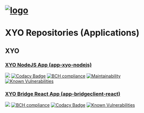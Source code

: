 [logo]: https://cdn.xy.company/img/brand/XY_Logo_GitHub.png

# [![logo]](https://xy.company)

# XYO Repositories (Applications)

## XYO

### [XYO NodeJS App (app-xyo-nodejs)](https://github.com/XYOracleNetwork/app-xyo-nodejs)

![](https://github.com/XYOracleNetwork/app-xyo-nodejs/workflows/CI/badge.svg)
[![Codacy Badge](https://api.codacy.com/project/badge/Grade/1f31c7fa87694b8eab91a2d71f74b697)](https://www.codacy.com/app/arietrouw/app-xyo-nodejs?utm_source=github.com&utm_medium=referral&utm_content=XYOracleNetwork/app-xyo-nodejs&utm_campaign=Badge_Grade) [![BCH compliance](https://bettercodehub.com/edge/badge/XYOracleNetwork/app-xyo-nodejs?branch=master)](https://bettercodehub.com/)
[![Maintainability](https://api.codeclimate.com/v1/badges/a99a88d28ad37a79dbf6/maintainability)](https://codeclimate.com/github/XYOracleNetwork/app-xyo-nodejs/maintainability) [![Known Vulnerabilities](https://snyk.io/test/github/XYOracleNetwork/app-xyo-nodejs/badge.svg)](https://snyk.io/test/github/XYOracleNetwork/app-xyo-nodejs)

### [XYO Bridge React App (app-bridgeclient-react)](https://github.com/XYOracleNetwork/app-bridgeclient-react)

![](https://github.com/XYOracleNetwork/app-bridgeclient-react/workflows/Build/badge.svg) [![BCH compliance](https://bettercodehub.com/edge/badge/XYOracleNetwork/app-bridgeclient-react?branch=master)](https://bettercodehub.com/) [![Codacy Badge](https://api.codacy.com/project/badge/Grade/9abe7a50ef444b069283f3c1b81af5db)](https://www.codacy.com?utm_source=github.com&utm_medium=referral&utm_content=XYOracleNetwork/app-bridgeclient-react&utm_campaign=Badge_Grade) [![Known Vulnerabilities](https://snyk.io/test/github/XYOracleNetwork/app-bridgeclient-react/badge.svg)](https://snyk.io/test/github/XYOracleNetwork/app-bridgeclient-react)

